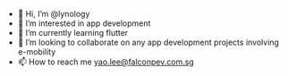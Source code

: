 - 👋 Hi, I’m @lynology
- 👀 I’m interested in app development
- 🌱 I’m currently learning flutter
- 💞️ I’m looking to collaborate on any app development projects involving e-mobility
- 📫 How to reach me yao.lee@falconpev.com.sg

<!---
lynology/lynology is a ✨ special ✨ repository because its `README.md` (this file) appears on your GitHub profile.
You can click the Preview link to take a look at your changes.
--->
